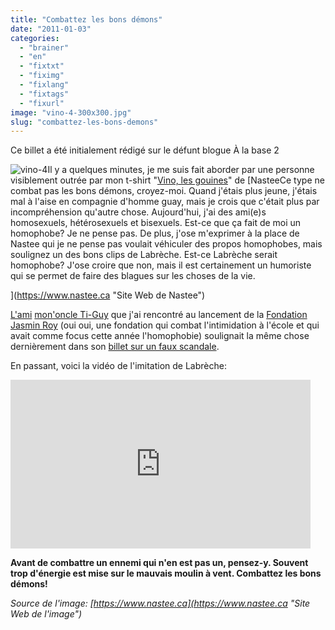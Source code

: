 ```yaml
---
title: "Combattez les bons démons"
date: "2011-01-03"
categories: 
  - "brainer"
  - "en"
  - "fixtxt"
  - "fiximg"
  - "fixlang"
  - "fixtags"
  - "fixurl"
image: "vino-4-300x300.jpg"
slug: "combattez-les-bons-demons"
---
```


Ce billet a été initialement rédigé sur le défunt blogue À la base 2

![](images/vino-4-300x300.jpg "vino-4")Il y a quelques minutes, je me suis fait aborder par une personne visiblement outrée par mon t-shirt "[Vino, les gouines](https://www.nastee.ca/product/vino-les-gouines "T-Shirt Vino les Gouines de Nastee")" de [NasteeCe type ne combat pas les bons démons, croyez-moi. Quand j'étais plus jeune, j'étais mal à l'aise en compagnie d'homme guay, mais je crois que c'était plus par incompréhension qu'autre chose. Aujourd'hui, j'ai des ami(e)s homosexuels, hétérosexuels et bisexuels. Est-ce que ça fait de moi un homophobe? Je ne pense pas. De plus, j'ose m'exprimer à la place de Nastee qui je ne pense pas voulait véhiculer des propos homophobes, mais soulignez un des bons clips de Labrèche. Est-ce Labrèche serait homophobe? J'ose croire que non, mais il est certainement un humoriste qui se permet de faire des blagues sur les choses de la vie.

](https://www.nastee.ca "Site Web de Nastee")

[L'ami](https://www.nastee.ca "Site Web de Nastee") [mon'oncle Ti-Guy](https://mon-oncle-ti-guy.blogspot.com "Blogue de mon'oncle Ti-Guy") que j'ai rencontré au lancement de la [Fondation Jasmin Roy](https://www.fondationjasminroy.com/ "Site Web de la Fondation Jasmin Roy") (oui oui, une fondation qui combat l'intimidation à l'école et qui avait comme focus cette année l'homophobie) soulignait la même chose dernièrement dans son [billet sur un faux scandale](https://mon-oncle-ti-guy.blogspot.com/2010/12/le-scandale-qui-nen-est-pas-un.html "Billet de Ti-Guy sur le faux scandale").

En passant, voici la vidéo de l'imitation de Labrèche:

<iframe width="480" height="270" src="https://www.youtube.com/embed/EnUoccDLY0s?feature=oembed" frameborder="0" allowfullscreen></iframe>

**Avant de combattre un ennemi qui n'en est pas un, pensez-y. Souvent trop d'énergie est mise sur le mauvais moulin à vent. Combattez les bons démons!**

_Source de l'image: [https://www.nastee.ca](https://www.nastee.ca "Site Web de l'image")_
